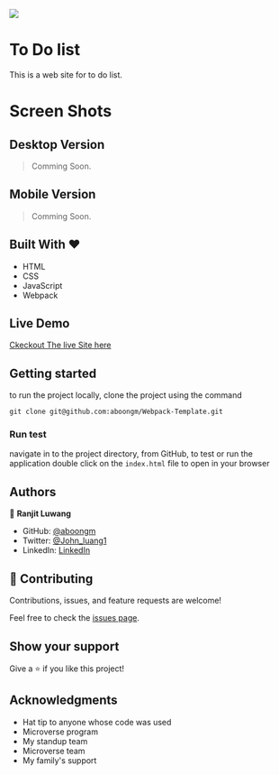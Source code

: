 ![](https://img.shields.io/badge/Microverse-blueviolet)

# To Do list

This is a web site for to do list.

# Screen Shots

## Desktop Version

> Comming Soon.

## Mobile Version

> Comming Soon.

## Built With &hearts;

- HTML
- CSS
- JavaScript
- Webpack

## Live Demo

[Ckeckout The live Site here](https://aboongm.github.io/Webpack-Template/)

## Getting started

to run the project locally, clone the project using the command

`git clone git@github.com:aboongm/Webpack-Template.git`

### Run test

navigate in to the project directory, from GitHub,
to test or run the application double click on the `index.html` file to open in your browser

## Authors

👤 **Ranjit Luwang**

- GitHub: [@aboongm](https://github.com/aboongm)
- Twitter: [@John_luang1](https://twitter.com/John_luang1)
- LinkedIn: [LinkedIn](https://www.linkedin.com/in/mayengbam-ranjit-luwang-31962418/)

## 🤝 Contributing

Contributions, issues, and feature requests are welcome!

Feel free to check the [issues page](../../issues/).

## Show your support

Give a ⭐️ if you like this project!

## Acknowledgments

- Hat tip to anyone whose code was used
- Microverse program
- My standup team
- Microverse team
- My family's support
